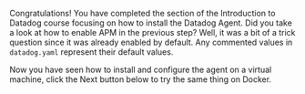 Congratulations! You have completed the section of the Introduction to Datadog course focusing on how to install the Datadog Agent. Did you take a look at how to enable APM in the previous step? Well, it was a bit of a trick question since it was already enabled by default. Any commented values in `datadog.yaml` represent their default values.

Now you have seen how to install and configure the agent on a virtual machine, click the Next button below to try the same thing on Docker.
